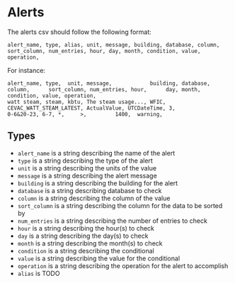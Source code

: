 # Alerts
The alerts csv should follow the following format:
```
alert_name, type, alias, unit, message, building, database, column, sort_column, num_entries, hour, day, month, condition, value, operation,
```
For instance:
```
alert_name, type,  unit, message,            building, database,                column,      sort_column, num_entries, hour,      day, month, condition, value, operation,
watt steam, steam, kbtu, The steam usage..., WFIC,     CEVAC_WATT_STEAM_LATEST, ActualValue, UTCDateTime, 3,                  0-6&20-23, 6-7, *,     >,         1400,  warning,
```

## Types
* `alert_name` is a string describing the name of the alert
* `type` is a string describing the type of the alert
* `unit` is a string describing the units of the value
* `message` is a string describing the alert message
* `building` is a string describing the building for the alert
* `database` is a string describing database to check
* `column` is a string describing the column of the value
* `sort_column` is a string describing the column for the data to be sorted by
* `num_entries` is a string describing the number of entries to check
* `hour` is a string describing the hour(s) to check
* `day` is a string describing the day(s) to check
* `month` is a string describing the month(s) to check
* `condition` is a string describing the conditional
* `value` is a string describing the value for the conditional
* `operation` is a string describing the operation for the alert to accomplish
* `alias` is TODO
